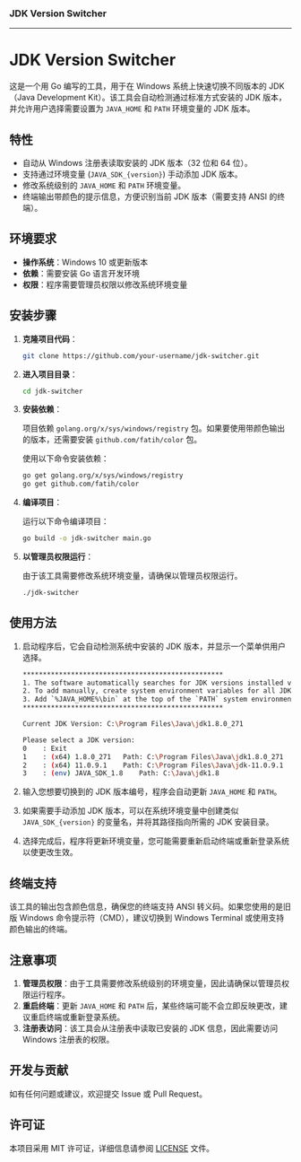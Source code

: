 ### JDK Version Switcher

---

# JDK Version Switcher

这是一个用 Go 编写的工具，用于在 Windows 系统上快速切换不同版本的 JDK（Java Development Kit）。该工具会自动检测通过标准方式安装的 JDK 版本，并允许用户选择需要设置为 `JAVA_HOME` 和 `PATH` 环境变量的 JDK 版本。

## 特性

- 自动从 Windows 注册表读取安装的 JDK 版本（32 位和 64 位）。
- 支持通过环境变量 (`JAVA_SDK_{version}`) 手动添加 JDK 版本。
- 修改系统级别的 `JAVA_HOME` 和 `PATH` 环境变量。
- 终端输出带颜色的提示信息，方便识别当前 JDK 版本（需要支持 ANSI 的终端）。
  
## 环境要求

- **操作系统**：Windows 10 或更新版本
- **依赖**：需要安装 Go 语言开发环境
- **权限**：程序需要管理员权限以修改系统环境变量

## 安装步骤

1. **克隆项目代码**：

    ```bash
    git clone https://github.com/your-username/jdk-switcher.git
    ```

2. **进入项目目录**：

    ```bash
    cd jdk-switcher
    ```

3. **安装依赖**：

    项目依赖 `golang.org/x/sys/windows/registry` 包。如果要使用带颜色输出的版本，还需要安装 `github.com/fatih/color` 包。

    使用以下命令安装依赖：

    ```bash
    go get golang.org/x/sys/windows/registry
    go get github.com/fatih/color
    ```

4. **编译项目**：

    运行以下命令编译项目：

    ```bash
    go build -o jdk-switcher main.go
    ```

5. **以管理员权限运行**：

    由于该工具需要修改系统环境变量，请确保以管理员权限运行。

    ```bash
    ./jdk-switcher
    ```

## 使用方法

1. 启动程序后，它会自动检测系统中安装的 JDK 版本，并显示一个菜单供用户选择。

    ```bash
    **************************************************
    1. The software automatically searches for JDK versions installed via standard methods.
    2. To add manually, create system environment variables for all JDK versions with names like: JAVA_SDK_{version}
    3. Add `%JAVA_HOME%\bin` at the top of the `PATH` system environment variable.
    **************************************************

    Current JDK Version: C:\Program Files\Java\jdk1.8.0_271

    Please select a JDK version:
    0    : Exit
    1    : (x64) 1.8.0_271   Path: C:\Program Files\Java\jdk1.8.0_271
    2    : (x64) 11.0.9.1    Path: C:\Program Files\Java\jdk-11.0.9.1
    3    : (env) JAVA_SDK_1.8    Path: C:\Java\jdk1.8
    ```

2. 输入您想要切换到的 JDK 版本编号，程序会自动更新 `JAVA_HOME` 和 `PATH`。

3. 如果需要手动添加 JDK 版本，可以在系统环境变量中创建类似 `JAVA_SDK_{version}` 的变量名，并将其路径指向所需的 JDK 安装目录。

4. 选择完成后，程序将更新环境变量，您可能需要重新启动终端或重新登录系统以使更改生效。

## 终端支持

该工具的输出包含颜色信息，确保您的终端支持 ANSI 转义码。如果您使用的是旧版 Windows 命令提示符（CMD），建议切换到 Windows Terminal 或使用支持颜色输出的终端。

## 注意事项

1. **管理员权限**：由于工具需要修改系统级别的环境变量，因此请确保以管理员权限运行程序。
2. **重启终端**：更新 `JAVA_HOME` 和 `PATH` 后，某些终端可能不会立即反映更改，建议重启终端或重新登录系统。
3. **注册表访问**：该工具会从注册表中读取已安装的 JDK 信息，因此需要访问 Windows 注册表的权限。

## 开发与贡献

如有任何问题或建议，欢迎提交 Issue 或 Pull Request。

## 许可证

本项目采用 MIT 许可证，详细信息请参阅 [LICENSE](LICENSE) 文件。
